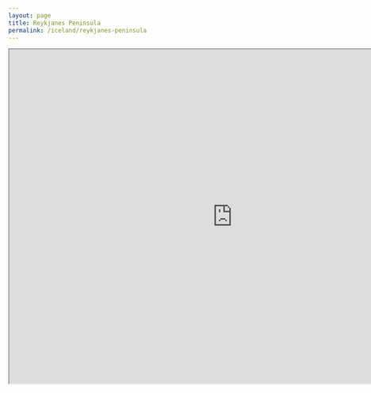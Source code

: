 ```yaml
---
layout: page
title: Reykjanes Peninsula
permalink: /iceland/reykjanes-peninsula
---
```

<div class='add-pad'>

<iframe src="https://www.google.com/maps/d/u/0/embed?mid=12TOGKa-wRUc1H1iu9bDw7utf49w" width="900" height="675"></iframe>

</div>